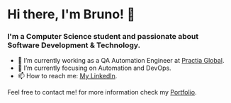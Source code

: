 # Hi there, I'm Bruno! 👋

### I'm a Computer Science student and passionate about Software Development & Technology.

- 🔭 I’m currently working as a QA Automation Engineer at [Practia Global](https://practia.global/).
- 🌱 I’m currently focusing on Automation and DevOps.
- 📫 How to reach me: [My LinkedIn](https://www.linkedin.com/feed/).

Feel free to contact me! for more information check my [Portfolio](https://portfolio-bru16.vercel.app/).

